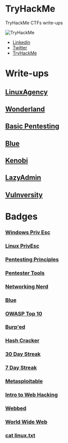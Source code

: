 # TryHackMe
TryHackMe CTFs write-ups

 <img src="https://tryhackme-badges.s3.amazonaws.com/Juba0x430x55.png" alt="TryHackMe">

<!-- <script src="https://tryhackme.com/badge/724560"></script> -->

- [Linkedin](https://www.linkedin.com/in/juba0x00/)
- [Twitter](https://twitter.com/juba0x00/)
- [TryHackMe](https://tryhackme.com/p/Juba0x430x55)

# Write-ups 
## [LinuxAgency](Linux-Agency/README.md)  
## [Wonderland](Wonderland/README.md)  
## [Basic Pentesting](Basic-Pentesting/README.md)  
## [Blue](Blue/README.md)  
## [Kenobi](Kenobi/README.md)  
## [LazyAdmin](LazyAdmin/README.md)  
## [Vulnversity](Vulnversity/README.md)  


# Badges
### [Windows Priv Esc](https://tryhackme.com/Juba0x430x55/badges/win-priv-esc)  
### [Linux PrivEsc](https://tryhackme.com/Juba0x430x55/badges/linux-privesc)  
### [Pentesting Principles](https://tryhackme.com/Juba0x430x55/badges/intro-to-pentesting)  
### [Pentester Tools](https://tryhackme.com/Juba0x430x55/badges/pentestingtools)  
### [Networking Nerd](https://tryhackme.com/Juba0x430x55/badges/network-fundamentals)  
### [Blue](https://tryhackme.com/Juba0x430x55/badges/blue)  
### [OWASP Top 10](https://tryhackme.com/Juba0x430x55/badges/owasp-10)  
### [Burp'ed](https://tryhackme.com/Juba0x430x55/badges/burped)  
### [Hash Cracker](https://tryhackme.com/Juba0x430x55/badges/hash-cracker)  
### [30 Day Streak](https://tryhackme.com/Juba0x430x55/badges/30-day-streak)  
### [7 Day Streak](https://tryhackme.com/Juba0x430x55/badges/7-day-streak)  
### [Metasploitable](https://tryhackme.com/Juba0x430x55/badges/metasploitable)  
### [Intro to Web Hacking](https://tryhackme.com/Juba0x430x55/badges/intro-to-web-hacking)  
### [Webbed](https://tryhackme.com/Juba0x430x55/badges/web-fund)  
### [World Wide Web](https://tryhackme.com/Juba0x430x55/badges/world-wide-web)  
### [cat linux.txt](https://tryhackme.com/Juba0x430x55/badges/terminaled)  

